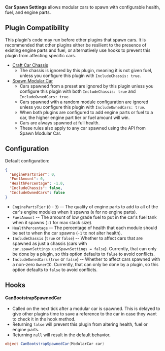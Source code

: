 **Car Spawn Settings** allows modular cars to spawn with configurable health, fuel, and engine parts.

## Plugin Compatibility

This plugin's code may run before other plugins that spawn cars. It is recommended that other plugins either be resilient to the presence of existing engine parts and fuel, or alternatively use hooks to prevent this plugin from affecting specific cars.

- [Craft Car Chassis](https://umod.org/plugins/craft-car-chassis)
  - The chassis is ignored by this plugin, meaning it is not given fuel, unless you configure this plugin with `IncludeChassis: true`.
- [Spawn Modular Car](https://umod.org/plugins/spawn-modular-car)
  - Cars spawned from a preset are ignored by this plugin unless you configure this plugin with both `IncludeChassis: true` and `IncludeOwnedCars: true`.
  - Cars spawned with a random module configuration are ignored unless you configure this plugin with `IncludeOwnedCars: true`.
  - When both plugins are configured to add engine parts or fuel to a car, the higher engine part tier or fuel amount will win.
  - Cars are always spawned at full health.
  - These rules also apply to any car spawned using the API from Spawn Modular Car.

## Configuration

Default configuration:
```json
{
  "EnginePartsTier": 0,
  "FuelAmount": 0,
  "HealthPercentage": -1.0,
  "IncludeChassis": false,
  "IncludeOwnedCars": false
}
```

- `EnginePartsTier` (`0` - `3`) -- The quality of engine parts to add to all of the car's engine modules when it spawns (`0` for no engine parts).
- `FuelAmount` -- The amount of low grade fuel to put in the car's fuel tank when it spawns (`-1` for max stack size).
- `HealthPercentage` -- The percentage of health that each module should be set to when the car spawns (`-1` to not alter health).
- `IncludeChassis` (`true` or `false`) -- Whether to affect cars that are spawned as just a chassis (cars with `car.spawnSettings.useSpawnSettings = false`). Currently, that can only be done by a plugin, so this option defaults to `false` to avoid conflicts.
- `IncludeOwnedCars` (`true` or `false`) -- Whether to affect cars spawned with a non-zero `OwnerID`. Currently, that can only be done by a plugin, so this option defaults to `false` to avoid conflicts.

## Hooks

#### CanBootstrapSpawnedCar

- Called on the next tick after a modular car is spawned. This is delayed to give other plugins time to save a reference to the car in case they want to check it in the hook method.
- Returning `false` will prevent this plugin from altering health, fuel or engine parts.
- Returning `null` will result in the default behavior.

```csharp
object CanBootstrapSpawnedCar(ModularCar car)
```
